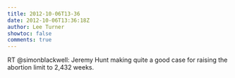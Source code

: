 ```yaml
---
title: 2012-10-06T13-36
date: 2012-10-06T13:36:18Z
author: Lee Turner
showtoc: false
comments: true
---
```


RT @simonblackwell: Jeremy Hunt making quite a good case for raising the abortion limit to 2,432 weeks.

